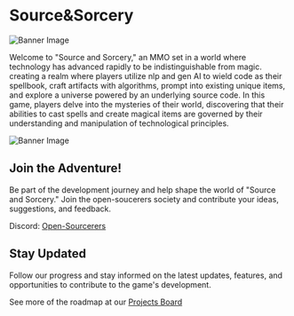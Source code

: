 # Source&Sorcery
![Banner Image](logo.png)

Welcome to "Source and Sorcery," an MMO set in a world where technology has advanced rapidly to be indistinguishable from magic. creating a realm where players utilize nlp and gen AI to wield code as their spellbook, craft artifacts with algorithms, prompt into existing unique items, and explore a universe powered by an underlying source code. In this game, players delve into the mysteries of their world, discovering that their abilities to cast spells and create magical items are governed by their understanding and manipulation of technological principles.

![Banner Image](banner.png)
## Join the Adventure!

Be part of the development journey and help shape the world of "Source and Sorcery." Join the open-soucerers society and contribute your ideas, suggestions, and feedback.

Discord: [Open-Sourcerers](https://discord.gg/WXV4vF7cza)

## Stay Updated

Follow our progress and stay informed on the latest updates, features, and opportunities to contribute to the game's development.

See more of the roadmap at our [Projects Board](https://github.com/users/ZackBradsha/projects/2)

